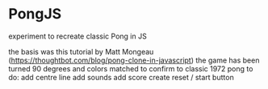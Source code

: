 # PongJS
experiment to recreate classic Pong in JS

the basis was this tutorial by Matt Mongeau (https://thoughtbot.com/blog/pong-clone-in-javascript)
the game has been turned 90 degrees and colors matched to confirm to classic 1972 pong
to do: add centre line
add sounds
add score
create reset / start button
